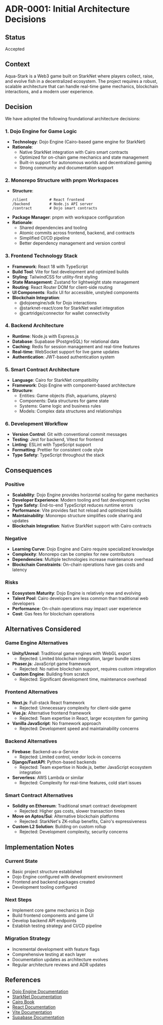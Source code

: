 # ADR-0001: Initial Architecture Decisions

## Status
Accepted

## Context
Aqua-Stark is a Web3 game built on StarkNet where players collect, raise, and evolve fish in a decentralized ecosystem. The project requires a robust, scalable architecture that can handle real-time game mechanics, blockchain interactions, and a modern user experience.

## Decision
We have adopted the following foundational architecture decisions:

### 1. Dojo Engine for Game Logic
- **Technology**: Dojo Engine (Cairo-based game engine for StarkNet)
- **Rationale**: 
  - Native StarkNet integration with Cairo smart contracts
  - Optimized for on-chain game mechanics and state management
  - Built-in support for autonomous worlds and decentralized gaming
  - Strong community and documentation support

### 2. Monorepo Structure with pnpm Workspaces
- **Structure**: 
  ```
  /client          # React frontend
  /backend         # Node.js API server
  /contract        # Dojo smart contracts
  ```
- **Package Manager**: pnpm with workspace configuration
- **Rationale**:
  - Shared dependencies and tooling
  - Atomic commits across frontend, backend, and contracts
  - Simplified CI/CD pipeline
  - Better dependency management and version control

### 3. Frontend Technology Stack
- **Framework**: React 18 with TypeScript
- **Build Tool**: Vite for fast development and optimized builds
- **Styling**: TailwindCSS for utility-first styling
- **State Management**: Zustand for lightweight state management
- **Routing**: React Router DOM for client-side routing
- **UI Components**: Radix UI for accessible, unstyled components
- **Blockchain Integration**: 
  - @dojoengine/sdk for Dojo interactions
  - @starknet-react/core for StarkNet wallet integration
  - @cartridge/connector for wallet connectivity

### 4. Backend Architecture
- **Runtime**: Node.js with Express.js
- **Database**: Supabase (PostgreSQL) for relational data
- **Caching**: Redis for session management and real-time features
- **Real-time**: WebSocket support for live game updates
- **Authentication**: JWT-based authentication system

### 5. Smart Contract Architecture
- **Language**: Cairo for StarkNet compatibility
- **Framework**: Dojo Engine with component-based architecture
- **Structure**:
  - Entities: Game objects (fish, aquariums, players)
  - Components: Data structures for game state
  - Systems: Game logic and business rules
  - Models: Complex data structures and relationships

### 6. Development Workflow
- **Version Control**: Git with conventional commit messages
- **Testing**: Jest for backend, Vitest for frontend
- **Linting**: ESLint with TypeScript support
- **Formatting**: Prettier for consistent code style
- **Type Safety**: TypeScript throughout the stack

## Consequences

### Positive
- **Scalability**: Dojo Engine provides horizontal scaling for game mechanics
- **Developer Experience**: Modern tooling and fast development cycles
- **Type Safety**: End-to-end TypeScript reduces runtime errors
- **Performance**: Vite provides fast hot reload and optimized builds
- **Maintainability**: Monorepo structure simplifies code sharing and updates
- **Blockchain Integration**: Native StarkNet support with Cairo contracts

### Negative
- **Learning Curve**: Dojo Engine and Cairo require specialized knowledge
- **Complexity**: Monorepo can be complex for new contributors
- **Dependencies**: Multiple technologies increase maintenance overhead
- **Blockchain Constraints**: On-chain operations have gas costs and latency

### Risks
- **Ecosystem Maturity**: Dojo Engine is relatively new and evolving
- **Talent Pool**: Cairo developers are less common than traditional web developers
- **Performance**: On-chain operations may impact user experience
- **Cost**: Gas fees for blockchain operations

## Alternatives Considered

### Game Engine Alternatives
- **Unity/Unreal**: Traditional game engines with WebGL export
  - Rejected: Limited blockchain integration, larger bundle sizes
- **Phaser.js**: JavaScript game framework
  - Rejected: No native blockchain support, requires custom integration
- **Custom Engine**: Building from scratch
  - Rejected: Significant development time, maintenance overhead

### Frontend Alternatives
- **Next.js**: Full-stack React framework
  - Rejected: Unnecessary complexity for client-side game
- **Vue.js**: Alternative frontend framework
  - Rejected: Team expertise in React, larger ecosystem for gaming
- **Vanilla JavaScript**: No framework approach
  - Rejected: Development speed and maintainability concerns

### Backend Alternatives
- **Firebase**: Backend-as-a-Service
  - Rejected: Limited control, vendor lock-in concerns
- **Django/FastAPI**: Python-based backends
  - Rejected: Team expertise in Node.js, better JavaScript ecosystem integration
- **Serverless**: AWS Lambda or similar
  - Rejected: Complexity for real-time features, cold start issues

### Smart Contract Alternatives
- **Solidity on Ethereum**: Traditional smart contract development
  - Rejected: Higher gas costs, slower transaction times
- **Move on Aptos/Sui**: Alternative blockchain platforms
  - Rejected: StarkNet's ZK-rollup benefits, Cairo's expressiveness
- **Custom L2 Solution**: Building on custom rollup
  - Rejected: Development complexity, security concerns

## Implementation Notes

### Current State
- Basic project structure established
- Dojo Engine configured with development environment
- Frontend and backend packages created
- Development tooling configured

### Next Steps
- Implement core game mechanics in Dojo
- Build frontend components and game UI
- Develop backend API endpoints
- Establish testing strategy and CI/CD pipeline

### Migration Strategy
- Incremental development with feature flags
- Comprehensive testing at each layer
- Documentation updates as architecture evolves
- Regular architecture reviews and ADR updates

## References
- [Dojo Engine Documentation](https://dojoengine.org/)
- [StarkNet Documentation](https://docs.starknet.io/)
- [Cairo Book](https://book.cairo-lang.org/)
- [React Documentation](https://react.dev/)
- [Vite Documentation](https://vitejs.dev/)
- [Supabase Documentation](https://supabase.com/docs)
